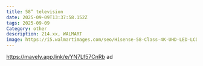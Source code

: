 ```yaml
---
title: 58” television
date: 2025-09-09T13:37:58.152Z
tags: 2025-09-09
Category: other
description: 214.xx, WALMART
image: https://i5.walmartimages.com/seo/Hisense-58-Class-4K-UHD-LED-LCD-Roku-Smart-TV-HDR-R6-Series-58R6E3_85f403ef-0ef8-4b0a-bddc-50730db2c1d7.5fcfd56f523a1831d5a9be301acdc995.jpeg?odnHeight=2000&odnWidth=2000&odnBg=FFFFFF
---
```

https://mavely.app.link/e/YN7Lf57CnRb  ad